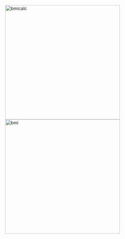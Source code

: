 <img width="368" alt="bmicalc" src="https://user-images.githubusercontent.com/49156359/121251323-8ed0e000-c8c8-11eb-9507-20ad890993c9.png">
<img width="368" alt="bmi" src="https://user-images.githubusercontent.com/49156359/121251335-92646700-c8c8-11eb-8821-2febf903b21b.png">
